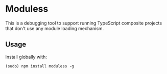 # Moduless

This is a debugging tool to support running TypeScript composite projects that don't use any module loading mechanism. 

## Usage

Install globally with:

```
(sudo) npm install moduless -g
```
